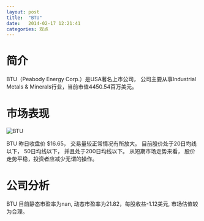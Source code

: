 ```yaml
---
layout: post
title:  "BTU"
date:   2014-02-17 12:21:41
categories: 观点
---
```


# 简介
BTU（Peabody Energy Corp.）是USA著名上市公司，
公司主要从事Industrial Metals & Minerals行业，当前市值4450.54百万美元。

# 市场表现

![BTU](http://finviz.com/chart.ashx?t=BTU&ty=c&ta=1&p=d&s=l)

BTU 昨日收盘价 $16.65，
交易量较正常情况有所放大。
目前股价处于20日均线以下，
50日均线以下，
并且处于200日均线以下。
从短期市场走势来看，
股价走势平稳，投资者应减少无谓的操作。

# 公司分析
BTU 目前静态市盈率为nan, 动态市盈率为21.82，每股收益-1.12美元,
市场估值较为合理。
